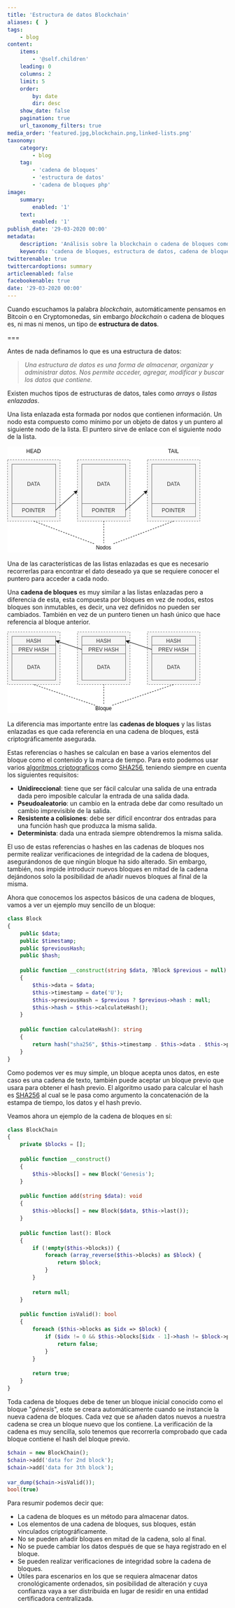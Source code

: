 ```yaml
---
title: 'Estructura de datos Blockchain'
aliases: {  }
tags:
    - blog
content:
    items:
        - '@self.children'
    leading: 0
    columns: 2
    limit: 5
    order:
        by: date
        dir: desc
    show_date: false
    pagination: true
    url_taxonomy_filters: true
media_order: 'featured.jpg,blockchain.png,linked-lists.png'
taxonomy:
    category:
        - blog
    tag:
        - 'cadena de bloques'
        - 'estructura de datos'
        - 'cadena de bloques php'
image:
    summary:
        enabled: '1'
    text:
        enabled: '1'
publish_date: '29-03-2020 00:00'
metadata:
    description: 'Análisis sobre la blockchain o cadena de bloques como estructura de datos, características y aplicaciones.'
    keywords: 'cadena de bloques, estructura de datos, cadena de bloques php'
twitterenable: true
twittercardoptions: summary
articleenabled: false
facebookenable: true
date: '29-03-2020 00:00'
---
```


Cuando escuchamos la palabra _blockchain_, automáticamente pensamos en Bitcoin o en Cryptomonedas, sin embargo _blockchain_ o cadena de bloques es, ni mas ni menos, un tipo de **estructura de datos**.

===

Antes de nada definamos lo que es una estructura de datos:

> _Una estructura de datos es una forma de almacenar, organizar y administrar datos. Nos permite acceder, agregar, modificar y buscar los datos que contiene._

Existen muchos tipos de estructuras de datos, tales como _arrays_ o _listas enlazadas_.

Una lista enlazada esta formada por nodos que contienen información. Un nodo esta compuesto como mínimo por un objeto de datos y un puntero al siguiente nodo de la lista. El puntero sirve de enlace con el siguiente nodo de la lista.

![Lista Enlazada](linked-lists.png)

Una de las características de las listas enlazadas es que es necesario recorrerlas para encontrar el dato deseado ya que se requiere conocer el puntero para acceder a cada nodo.

Una **cadena de bloques** es muy similar a las listas enlazadas pero a diferencia de esta, esta compuesta por bloques en vez de nodos, estos bloques son inmutables, es decir, una vez definidos no pueden ser cambiados. También en vez de un puntero tienen un hash único que hace referencia al bloque anterior.

![Cadena de Bloques](blockchain.png)
    
La diferencia mas importante entre las **cadenas de bloques** y las listas enlazadas es que cada referencia en una cadena de bloques, está criptográficamente asegurada.

Estas referencias o hashes se calculan en base a varios elementos del bloque como el contenido y la marca de tiempo. Para esto podemos usar varios <a href="https://en.wikipedia.org/wiki/List_of_hash_functions#Unkeyed_cryptographic_hash_functions" target="_blank" rel="nofollow">algoritmos criptograficos</a> como <a href="https://en.wikipedia.org/wiki/SHA-2" target="_blank" rel="nofollow">SHA256</a>, teniendo siempre en cuenta los siguientes requisitos:

- **Unidireccional**: tiene que ser fácil calcular una salida de una entrada dada pero imposible calcular la entrada de una salida dada.
- **Pseudoaleatorio**: un cambio en la entrada debe dar como resultado un cambio imprevisible de la salida.
- **Resistente a colisiones**: debe ser difícil encontrar dos entradas para una función hash que produzca la misma salida.
- **Determinista**: dada una entrada siempre obtendremos la misma salida.

El uso de estas referencias o hashes en las cadenas de bloques nos permite realizar verificaciones de integridad de la cadena de bloques, asegurándonos de que ningún bloque ha sido alterado. Sin embargo, también, nos impide introducir nuevos bloques en mitad de la cadena dejándonos solo la posibilidad de añadir nuevos bloques al final de la misma.

Ahora que conocemos los aspectos básicos de una cadena de bloques, vamos a ver un ejemplo muy sencillo de un bloque:

```php
class Block
{
    public $data;
    public $timestamp;
    public $previousHash;
    public $hash;

    public function __construct(string $data, ?Block $previous = null)
    {
        $this->data = $data;
        $this->timestamp = date('U');
        $this->previousHash = $previous ? $previous->hash : null;
        $this->hash = $this->calculateHash();
    }

    public function calculateHash(): string
    {
        return hash("sha256", $this->timestamp . $this->data . $this->previousHash);
    }
}
```

Como podemos ver es muy simple, un bloque acepta unos datos, en este caso es una cadena de texto, también puede aceptar un bloque previo que usara para obtener el hash previo. El algoritmo usado para calcular el hash es <a href="https://en.wikipedia.org/wiki/SHA-2" target="_blank" rel="nofollow">SHA256</a> al cual se le pasa como argumento la concatenación de la estampa de tiempo, los datos y el hash previo.

Veamos ahora un ejemplo de la cadena de bloques en sí:

```php
class BlockChain
{
    private $blocks = [];

    public function __construct()
    {
        $this->blocks[] = new Block('Genesis');
    }

    public function add(string $data): void
    {
        $this->blocks[] = new Block($data, $this->last());
    }

    public function last(): Block
    {
        if (!empty($this->blocks)) {
            foreach (array_reverse($this->blocks) as $block) {
                return $block;
            }
        }

        return null;
    }

    public function isValid(): bool
    {
        foreach ($this->blocks as $idx => $block) {
            if ($idx != 0 && $this->blocks[$idx - 1]->hash != $block->previousHash) {
                return false;
            }
        }

        return true;
    }
}
```

Toda cadena de bloques debe de tener un bloque inicial conocido como el bloque "_génesis_", este se creara automáticamente cuando se instancie la nueva cadena de bloques. Cada vez que se añaden datos nuevos a nuestra cadena se crea un bloque nuevo que los contiene. La verificación de la cadena es muy sencilla, solo tenemos que recorrerla comprobado que cada bloque contiene el hash del bloque previo.

```php
$chain = new BlockChain();
$chain->add('data for 2nd block');
$chain->add('data for 3th block');

var_dump($chain->isValid());
bool(true)
```

Para resumir podemos decir que:

- La cadena de bloques es un método para almacenar datos.
- Los elementos de una cadena de bloques, sus bloques, están vinculados criptográficamente.
- No se pueden añadir bloques en mitad de la cadena, solo al final.
- No se puede cambiar los datos después de que se haya registrado en el bloque.
- Se pueden realizar verificaciones de integridad sobre la cadena de bloques.
- Útiles para escenarios en los que se requiera almacenar datos cronológicamente ordenados, sin posibilidad de alteración y cuya confianza vaya a ser distribuida en lugar de residir en una entidad certificadora centralizada.
